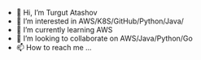 - 👋 Hi, I’m Turgut Atashov
- 👀 I’m interested in AWS/K8S/GitHub/Python/Java/
- 🌱 I’m currently learning AWS
- 💞️ I’m looking to collaborate on AWS/Java/Python/Go
- 📫 How to reach me ...

<!---
atashovT/atashovT is a ✨ special ✨ repository because its `README.md` (this file) appears on your GitHub profile.
You can click the Preview link to take a look at your changes.
--->
